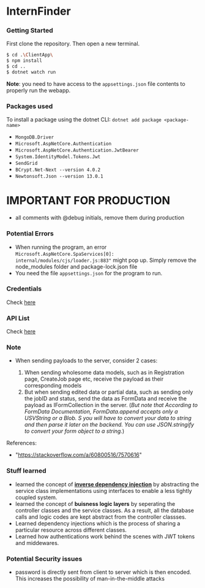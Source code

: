 # InternFinder

### Getting Started

First clone the repository. Then open a new terminal.
```bash 
$ cd .\ClientApp\ 
$ npm install
$ cd ..
$ dotnet watch run
```
**Note**: you need to have access to the `appsettings.json` file contents to properly run the webapp.

### Packages used
To install a package using the dotnet CLI:  `dotnet add package <package-name>`
- `MongoDB.Driver`
- `Microsoft.AspNetCore.Authentication`
- `Microsoft.AspNetCore.Authentication.JwtBearer`
- `System.IdentityModel.Tokens.Jwt`
- `SendGrid`
- `BCrypt.Net-Next --version 4.0.2`
- `Newtonsoft.Json --version 13.0.1`

# IMPORTANT FOR PRODUCTION
- all comments with @debug initials, remove them during production

### Potential Errors
- When running the program, an error `Microsoft.AspNetCore.SpaServices[0]: internal/modules/cjs/loader.js:883"` might pop up. Simply remove the node_modules folder and package-lock.json file
- You need the file `appsettings.json` for the program to run.

### Credentials
Check <a href="https://docs.google.com/document/d/15o92_bAJAjbDGLN3EiKJ3iPX76xrkUo67c9FoZofb4Y/edit?usp=sharing">here</a>

### API List
Check <a href="https://docs.google.com/spreadsheets/d/1Ift-x7HbfvzpTGgtjdmNcCYQPpZp9vUTZ0ohPxVUz8Y/edit?usp=sharing">here</a>

### Note
- When sending payloads to the server, consider 2 cases:

  1. When sending wholesome data models, such as in Registration page, CreateJob page etc, receive the payload as their corresponding models
  2. But when sending edited data or partial data, such as sending only the jobID and status, send the data as FormData and receive the payload as IFormCollection in the server. (*But note that  According to FormData Documentation, FormData.append accepts only a USVString or a Blob. S you will have to convert your data to string and then parse it later on the backend. You can use JSON.stringify to convert your form object to a string.*)

References:
- "https://stackoverflow.com/a/60800516/7570616"

### Stuff learned
- learned the concept of <a href="https://deviq.com/principles/dependency-inversion-principle"><b>inverse dependency injection</b></a> by abstracting the service class implementations using interfaces to enable a less tightly coupled system. 
- learned the concept of **buisness logic layers** by seperating the controller classes and the service classes. As a result, all the database calls and logic codes are kept abstract from the controller classses.
- Learned dependency injections which is the process of sharing a particular resource across different classes.
- Learned how authentications work behind the scenes with JWT tokens and middewares.

### Potential Security issues
- password is directly sent from client to server which is then encoded. This increases the possibility of man-in-the-middle attacks
